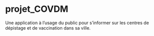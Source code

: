 # projet_COVDM
Une application à l’usage du public pour s’informer sur les centres de dépistage et de vaccination dans sa ville.
